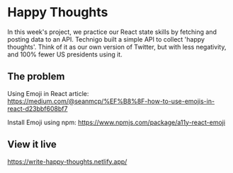 # Happy Thoughts

In this week's project, we practice our React state skills by fetching and posting data to an API. 
Technigo built a simple API to collect 'happy thoughts'. Think of it as our own version of Twitter, but with less negativity, and 100% fewer US presidents using it.

## The problem

Using Emoji in React article: https://medium.com/@seanmcp/%EF%B8%8F-how-to-use-emojis-in-react-d23bbf608bf7

Install Emoji using npm: https://www.npmjs.com/package/a11y-react-emoji

## View it live
https://write-happy-thoughts.netlify.app/


